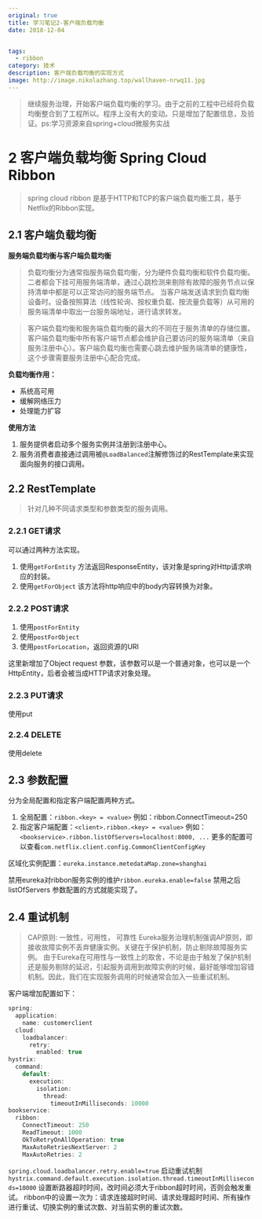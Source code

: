 ```yaml
---
original: true
title: 学习笔记2-客户端负载均衡
date: 2018-12-04


tags: 
  - ribbon
category: 技术
description: 客户端负载均衡的实现方式
image: http://image.nikolazhang.top/wallhaven-nrwq11.jpg
---
```


> 继续服务治理，开始客户端负载均衡的学习。由于之前的工程中已经将负载均衡整合到了工程所以。程序上没有大的变动。只是增加了配置信息，及验证。ps:学习资源来自spring+cloud微服务实战

<!--more-->

# 2 客户端负载均衡 Spring Cloud Ribbon

>spring cloud ribbon 是基于HTTP和TCP的客户端负载均衡工具，基于Netflix的Ribbon实现。

## 2.1 客户端负载均衡

**服务端负载均衡与客户端负载均衡**

> 负载均衡分为通常指服务端负载均衡，分为硬件负载均衡和软件负载均衡。二者都会下挂可用服务端清单，通过心跳检测来剔除有故障的服务节点以保持清单中都是可以正常访问的服务端节点。
当客户端发送请求到负载均衡设备时。设备按照算法（线性轮询、按权重负载、按流量负载等）从可用的服务端清单中取出一台服务端地址，进行请求转发。

> 客户端负载均衡和服务端负载均衡的最大的不同在于服务清单的存储位置。客户端负载均衡中所有客户端节点都会维护自己要访问的服务端清单（来自服务注册中心）。客户端负载均衡也需要心跳去维护服务端清单的健康性，这个步骤需要服务注册中心配合完成。

**负载均衡作用：**

+ 系统高可用
+ 缓解网络压力
+ 处理能力扩容

**使用方法**

1. 服务提供者启动多个服务实例并注册到注册中心。
2. 服务消费者直接通过调用被`@LoadBalanced`注解修饰过的RestTemplate来实现面向服务的接口调用。

## 2.2 RestTemplate

> 针对几种不同请求类型和参数类型的服务调用。

### 2.2.1 GET请求

可以通过两种方法实现。

1. 使用`getForEntity`
方法返回ResponseEntity，该对象是spring对Http请求响应的封装。
2. 使用`getForObject`
该方法将http响应中的body内容转换为对象。

### 2.2.2 POST请求

1. 使用`postForEntity`
2. 使用`postForObject`
3. 使用`postForLocation`，返回资源的URI

这里新增加了Object request 参数，该参数可以是一个普通对象，也可以是一个HttpEntity，后者会被当成HTTP请求对象处理。

### 2.2.3 PUT请求

使用put

### 2.2.4 DELETE

使用delete

## 2.3 参数配置

分为全局配置和指定客户端配置两种方式。

1. 全局配置：`ribbon.<key> = <value>`
例如：ribbon.ConnectTimeout=250
2. 指定客户端配置：`<client>.ribbon.<key> = <value>`
例如：`<bookservice>.ribbon.listOfServers=localhost:8000, ...`
更多的配置可以查看`com.netflix.client.config.CommonClientConfigKey`

区域化实例配置：`eureka.instance.metedataMap.zone=shanghai`

禁用eureka对ribbon服务实例的维护`ribbon.eureka.enable=false`
禁用之后listOfServers
参数配置的方式就能实现了。

## 2.4 重试机制

> CAP原则: 一致性，可用性， 可靠性
Eureka服务治理机制强调AP原则，即接收故障实例不丢弃健康实例。关键在于保护机制，防止剔除故障服务实例。
由于Eureka在可用性与一致性上的取舍，不论是由于触发了保护机制还是服务剔除的延迟，引起服务调用到故障实例的时候，最好能够增加容错机制。因此，我们在实现服务调用的时候通常会加入一些重试机制。

客户端增加配置如下：

```java
spring:
  application:
    name: customerclient
  cloud:
    loadbalancer:
      retry:
        enabled: true
hystrix:
  command:
    default:
      execution:
        isolation:
          thread:
            timeoutInMilliseconds: 10000
bookservice:
  ribbon:
    ConnectTimeout: 250
    ReadTimeout: 1000
    OkToRetryOnAllOperation: true
    MaxAutoRetriesNextServer: 2
    MaxAutoRetries: 2
```

`spring.cloud.loadbalancer.retry.enable=true` 启动重试机制
`hystrix.command.default.execution.isolation.thread.timeoutInMilliseconds=10000` 设置断路器超时时间，改时间必须大于ribbon超时时间，否则会触发重试。
ribbon中的设置一次为：请求连接超时时间、请求处理超时时间、所有操作进行重试、切换实例的重试次数、对当前实例的重试次数。
